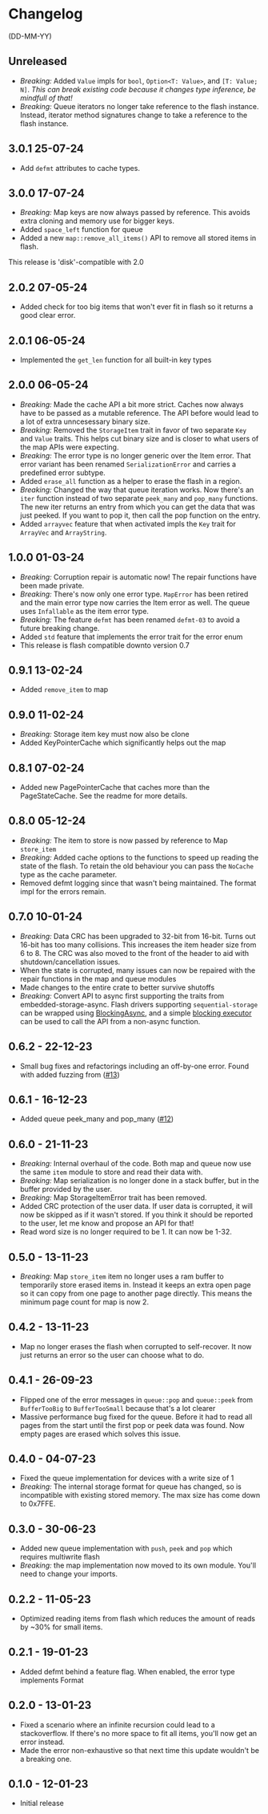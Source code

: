 # Changelog

(DD-MM-YY)

## Unreleased

- *Breaking:* Added `Value` impls for `bool`, `Option<T: Value>`, and `[T: Value; N]`.
  *This can break existing code because it changes type inference, be mindfull of that!*
- *Breaking:* Queue iterators no longer take reference to the flash instance. Instead, iterator method signatures change to take a reference to the flash instance.

## 3.0.1 25-07-24

- Add `defmt` attributes to cache types.

## 3.0.0 17-07-24

- *Breaking:* Map keys are now always passed by reference. This avoids extra cloning and memory use for bigger keys.
- Added `space_left` function for queue
- Added a new `map::remove_all_items()` API to remove all stored items in flash.

This release is 'disk'-compatible with 2.0

## 2.0.2 07-05-24

- Added check for too big items that won't ever fit in flash so it returns a good clear error.

## 2.0.1 06-05-24

- Implemented the `get_len` function for all built-in key types

## 2.0.0 06-05-24

- *Breaking:* Made the cache API a bit more strict. Caches now always have to be passed as a mutable reference.
  The API before would lead to a lot of extra unncesessary binary size.
- *Breaking:* Removed the `StorageItem` trait in favor of two separate `Key` and `Value` traits. This helps cut
  binary size and is closer to what users of the map APIs were expecting.
- *Breaking:* The error type is no longer generic over the Item error. That error variant has been renamed `SerializationError`
  and carries a predefined error subtype.
- Added `erase_all` function as a helper to erase the flash in a region.
- *Breaking:* Changed the way that queue iteration works. Now there's an `iter` function instead of two separate `peek_many` and `pop_many` functions. The new iter returns an entry from which you can get the data that was just peeked. If you want to pop it, then call the pop function on the entry.
- Added `arrayvec` feature that when activated impls the `Key` trait for `ArrayVec` and `ArrayString`.

## 1.0.0 01-03-24

- *Breaking:* Corruption repair is automatic now! The repair functions have been made private.
- *Breaking:* There's now only one error type. `MapError` has been retired and the main error type now carries
  the Item error as well. The queue uses `Infallable` as the item error type.
- *Breaking:* The feature `defmt` has been renamed `defmt-03` to avoid a future breaking change.
- Added `std` feature that implements the error trait for the error enum
- This release is flash compatible downto version 0.7

## 0.9.1 13-02-24

- Added `remove_item` to map

## 0.9.0 11-02-24

- *Breaking:* Storage item key must now also be clone
- Added KeyPointerCache which significantly helps out the map

## 0.8.1 07-02-24

- Added new PagePointerCache that caches more than the PageStateCache. See the readme for more details.

## 0.8.0 05-12-24

- *Breaking:* The item to store is now passed by reference to Map `store_item`
- *Breaking:* Added cache options to the functions to speed up reading the state of the flash.
  To retain the old behaviour you can pass the `NoCache` type as the cache parameter.
- Removed defmt logging since that wasn't being maintained. The format impl for the errors remain.

## 0.7.0 10-01-24

- *Breaking:* Data CRC has been upgraded to 32-bit from 16-bit. Turns out 16-bit has too many collisions.
  This increases the item header size from 6 to 8. The CRC was also moved to the front of the header to
  aid with shutdown/cancellation issues.
- When the state is corrupted, many issues can now be repaired with the repair functions in the map and queue modules
- Made changes to the entire crate to better survive shutoffs
- *Breaking:* Convert API to async first supporting the traits from embedded-storage-async. Flash
  drivers supporting `sequential-storage` can be wrapped using
  [BlockingAsync](https://docs.embassy.dev/embassy-embedded-hal/git/default/adapter/struct.BlockingAsync.html), and a 
  simple [blocking executor](https://docs.rs/futures/0.3.30/futures/executor/fn.block_on.html) can be used to call the 
  API from a non-async function.

## 0.6.2 - 22-12-23

- Small bug fixes and refactorings including an off-by-one error. Found with added fuzzing from ([#13](https://github.com/tweedegolf/sequential-storage/pull/13))

## 0.6.1 - 16-12-23

- Added queue peek_many and pop_many ([#12](https://github.com/tweedegolf/sequential-storage/pull/12))

## 0.6.0 - 21-11-23

- *Breaking:* Internal overhaul of the code. Both map and queue now use the same `item` module to store and read their data with.
- *Breaking:* Map serialization is no longer done in a stack buffer, but in the buffer provided by the user.
- *Breaking:* Map StorageItemError trait has been removed.
- Added CRC protection of the user data. If user data is corrupted, it will now be skipped as if it wasn't stored.
  If you think it should be reported to the user, let me know and propose an API for that!
- Read word size is no longer required to be 1. It can now be 1-32.

## 0.5.0 - 13-11-23

- *Breaking:* Map `store_item` item no longer uses a ram buffer to temporarily store erased items in.
  Instead it keeps an extra open page so it can copy from one page to another page directly.
  This means the minimum page count for map is now 2.

## 0.4.2 - 13-11-23

- Map no longer erases the flash when corrupted to self-recover. It now just returns an error so the user can choose what to do.

## 0.4.1 - 26-09-23

- Flipped one of the error messages in `queue::pop` and `queue::peek` from `BufferTooBig` to `BufferTooSmall` because that's a lot clearer
- Massive performance bug fixed for the queue. Before it had to read all pages from the start until the first pop or peek data was found.
  Now empty pages are erased which solves this issue.

## 0.4.0 - 04-07-23

- Fixed the queue implementation for devices with a write size of 1
- *Breaking:* The internal storage format for queue has changed, so is incompatible with existing stored memory. The max size has come down to 0x7FFE.

## 0.3.0 - 30-06-23

- Added new queue implementation with `push`, `peek` and `pop` which requires multiwrite flash
- *Breaking:* the map implementation now moved to its own module. You'll need to change your imports.

## 0.2.2 - 11-05-23

- Optimized reading items from flash which reduces the amount of reads by ~30% for small items.

## 0.2.1 - 19-01-23

- Added defmt behind a feature flag. When enabled, the error type implements Format

## 0.2.0 - 13-01-23

- Fixed a scenario where an infinite recursion could lead to a stackoverflow.
  If there's no more space to fit all items, you'll now get an error instead.
- Made the error non-exhaustive so that next time this update wouldn't be a breaking one.

## 0.1.0 - 12-01-23

- Initial release
